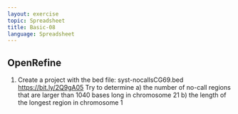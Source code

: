 ```yaml
---
layout: exercise
topic: Spreadsheet
title: Basic-08
language: Spreadsheet
---
```


## OpenRefine

1. Create a project with the bed file: syst-nocallsCG69.bed https://bit.ly/2Q9gA05
Try to determine
    a) the number of no-call regions that are larger than 1040 bases long in chromosome 21
    b) the length of the longest region in chromosome 1
